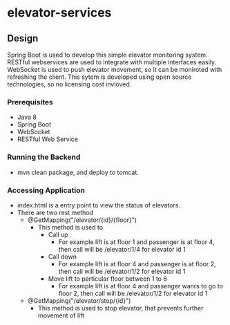 # elevator-services

## Design
Spring Boot is used to develop this simple elevator monitoring system. RESTful webservices are used to integrate with multiple interfaces easily. WebSocket is used to push elevator movement, so it can be moniroted with refreshing the client. This sytem is developed using open source technologies, so no licensing cost invloved.

### Prerequisites
- Java 8
- Spring Boot
- WebSocket
- RESTful Web Service

### Running the Backend
- mvn clean package, and deploy to tomcat.

### Accessing Application
- index.html is a entry point to view the status of elevators.
- There are two rest method
  - @GetMapping("/elevator/{id}/{floor}")
    - This method is used to 
      - Call up
        - For example lift is at floor 1 and passenger is at floor 4, then call will be /elevator/1/4 for elevator id 1
      - Call down
        - For example lift is at floor 4 and passenger is at floor 2, then call will be /elevator/1/2 for elevator id 1
      - Move lift to particular floor between 1 to 6
        - For example lift is at floor 4 and passenger wanrs to go to floor 2, then call will be /elevator/1/2 for elevator id 1
  - @GetMapping("/elevator/stop/{id}")
    - This method is used to stop elevator, that prevents further movement of lift
